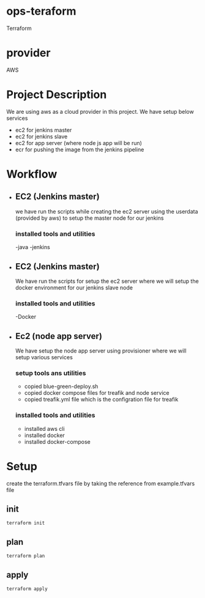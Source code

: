 # ops-teraform
Terraform 

# provider
AWS

# Project Description
 We are using aws as a cloud provider in this project. We have setup below services 
 - ec2 for jenkins master
 - ec2 for jenkins slave
 - ec2 for app server (where node js app will be run)
 - ecr for pushing the image from the jenkins pipeline

 # Workflow
 - ## EC2 (Jenkins master)
   we have run the scripts while creating the ec2 server using the userdata (provided by aws) to setup the master node for our jenkins
   ### installed tools and utilities
   -java
   -jenkins

 - ## EC2 (Jenkins master)
   We have run the scripts for setup the ec2 server where we will setup the docker environment for our jenkins slave node 
   ### installed tools and utilities
   -Docker

 - ## Ec2 (node app server)
   We have setup the node app server using provisioner where we will setup various services 
   ### setup tools ans utilities
   - copied blue-green-deploy.sh 
   - copied docker compose files for treafik and node service
   - copied treafik.yml file which is the configration file for treafik

   ### installed tools and utilities
   - installed aws cli
   - installed docker
   - installed docker-compose


# Setup
create the terraform.tfvars file by taking the reference from example.tfvars file

## init
  `terraform init`
## plan
  `terraform plan`
## apply
```terraform apply```

